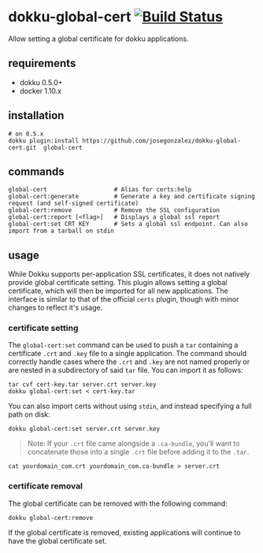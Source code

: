 # dokku-global-cert [![Build Status](https://travis-ci.org/josegonzalez/dokku-global-cert.svg?branch=master)](https://travis-ci.org/josegonzalez/dokku-global-cert)

Allow setting a global certificate for dokku applications.

## requirements

- dokku 0.5.0+
- docker 1.10.x

## installation

```shell
# on 0.5.x
dokku plugin:install https://github.com/josegonzalez/dokku-global-cert.git  global-cert
```

## commands

```shell
global-cert                   # Alias for certs:help
global-cert:generate          # Generate a key and certificate signing request (and self-signed certificate)
global-cert:remove            # Remove the SSL configuration
global-cert:report [<flag>]   # Displays a global ssl report
global-cert:set CRT KEY       # Sets a global ssl endpoint. Can also import from a tarball on stdin
```

## usage

While Dokku supports per-application SSL certificates, it does not natively provide global certificate setting. This plugin allows setting a global certificate, which will then be imported for all new applications. The interface is similar to that of the official `certs` plugin, though with minor changes to reflect it's usage.

### certificate setting

The `global-cert:set` command can be used to push a `tar` containing a certificate `.crt` and `.key` file to a single application. The command should correctly handle cases where the `.crt` and `.key` are not named properly or are nested in a subdirectory of said `tar` file. You can import it as follows:

```shell
tar cvf cert-key.tar server.crt server.key
dokku global-cert:set < cert-key.tar
```

You can also import certs without using `stdin`, and instead specifying a full path on disk:

```shell
dokku global-cert:set server.crt server.key
```

> Note: If your `.crt` file came alongside a `.ca-bundle`, you'll want to concatenate those into a single `.crt` file before adding it to the `.tar`.

```shell
cat yourdomain_com.crt yourdomain_com.ca-bundle > server.crt
```

### certificate removal

The global certificate can be removed with the following command:

```shell
dokku global-cert:remove
```

If the global certificate is removed, existing applications will continue to have the global certificate set.
